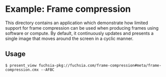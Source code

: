 # Example: Frame compression

This directory contains an application which demonstrate how limited
support for frame compression can be used when producing frames
using software or compute. By default, it continuously updates and
presents a single image that moves around the screen in a cyclic manner.

## Usage

```shell
$ present_view fuchsia-pkg://fuchsia.com/frame-compression#meta/frame-compression.cmx --AFBC
```

